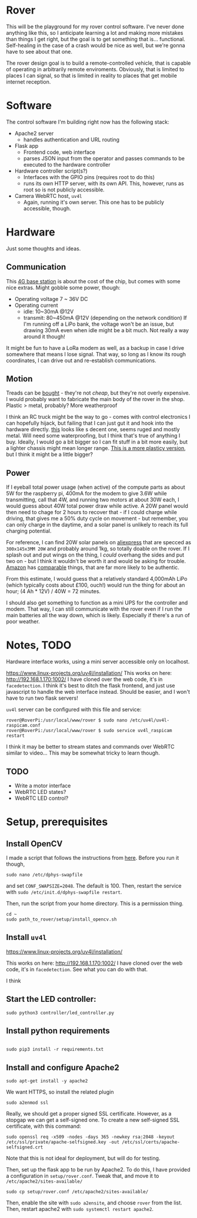 # Rover

This will be the playground for my rover control software. I've never done anything like this, so I anticipate learning a lot and making more mistakes than things I get right, but the goal is to get something that is... functional. Self-healing in the case of a crash would be nice as well, but we're gonna have to see about that one.

The rover design goal is to build a remote-controlled vehicle, that is capable of operating in arbitrarily remote enviroments. Obviously, that is limited to places I can signal, so that is limited in reality to places that get mobile internet reception. 


# Software

The control software I'm building right now has the following stack:
- Apache2 server
  - handles authentication and URL routing
- Flask app
  - Frontend code, web interface
  - parses JSON input from the operator and passes commands to be executed to the hardware controller
- Hardware controller script(s?)
  - Interfaces with the GPIO pins (requires root to do this)
  - runs its own HTTP server, with its own API. This, however, runs as root so is not publicly accessible.
- Camera WebRTC host, `uv4l`
  - Again, running it's own server. This one has to be publicly accessible, though.

# Hardware

Just some thoughts and ideas.

## Communication

This [4G base station](https://www.waveshare.com/product/sim7600g-h-4g-dtu.htm) is about the cost of the chip, but comes with some nice extras. Might gobble some power, though: 
- Operating voltage	7 ~ 36V DC
- Operating current
  - idle: 10~30mA @12V
  - transmit: 80~450mA @12V (depending on the network condition)
If I'm running off a LiPo bank, the voltage won't be an issue, but drawing 30mA even when idle might be a bit much. Not really a way around it though!

It might be fun to have a LoRa modem as well, as a backup in case I drive somewhere that means I lose signal. That way, so long as I know its rough coordinates, I can drive out and re-establish communications.

## Motion

Treads can be [bought](https://www.aliexpress.com/item/32876365731.html) - they're not *cheap*, but they're not overly expensive. I would probably want to fabricate the main body of the rover in the shop. Plastic > metal, probably? More weatherproof

I think an RC truck might be the way to go - comes with control electronics I can hopefully hijack, but failing that I can just gut it and hook into the hardware directly. [this](https://uk.banggood.com/Eachine-EAT04-1-or-12-2_4G-4WD-RC-Car-Metal-Body-Shell-Desert-Off-road-Truck-7_4V-1500mAH-RTR-Toy-Black-p-1611391.html?cur_warehouse=CN) looks like s decent one, seems ruged and mostly metal. Will need some waterproofing, but I think that's true of anything I buy. Ideally, I would go a bit bigger so I can fit stuff in a bit more easily, but a lighter chassis might mean longer range. [This is a more plasticy version](https://www.aliexpress.com/item/1005005032547831.html), but I think it might be a little bigger?

## Power

If I eyeball total power usage (when active) of the compute parts as about 5W for the raspberry pi, 400mA for the modem to give 3.6W while transmitting, call that 4W, and running two motors at about 30W each, I would guess about 40W total power draw while active. A 20W panel would then need to chage for 2 hours to recover that - if I could charge while driving, that gives me a 50% duty cycle on movement - but remember, you can only charge in the daytime, and a solar panel is unlikely to reach its full charging potential. 

For reference, I can find 20W solar panels on [aliexpress](https://www.aliexpress.com/item/1005004546004726.html) that are specced as `300x145x3MM 20W` and probably around 1kg, so totally doable on the rover. If I splash out and put wings on the thing, I *could* overhang the sides and put two on - but I think it wouldn't be worth it and would be asking for trouble. [Amazon](https://www.amazon.co.uk/Waterproof-Portable-Starter-Monocrystalline-Controller/dp/B0B9T4V3JF/) has [comparable](https://www.amazon.co.uk/Monocrystalline-Waterproof-Maintainer-Motorhomes-Motorcycle/dp/B08QHRWK4M/) things, that are far more likely to be authentic.

From this estimate, I would guess that a relatively standard 4,000mAh LiPo (which typically costs about £100, ouch!) would run the thing for about an hour; (4 Ah * 12V) / 40W = 72 minutes.

I should also get something to function as a mini UPS for the controller and modem. That way, I can still communicate with the rover even if I run the main batteries all the way down, which is likely. Especially if there's a run of poor weather.

# Notes, TODO

Hardware interface works, using a mini server accessible only on localhost.

https://www.linux-projects.org/uv4l/installation/
This works on here: http://192.168.1.170:1002/ I have cloned over the web code, it's in `facedetection`. I think it's best to ditch the flask frontend, and just use javascript to handle the web interface instead. Should be easier, and I won't have to run two flask servers!

`uv4l` server can be configured with this file and service:
```
rover@RoverPi:/usr/local/www/rover $ sudo nano /etc/uv4l/uv4l-raspicam.conf
rover@RoverPi:/usr/local/www/rover $ sudo service uv4l_raspicam restart
```

I think it may be better to stream states and commands over WebRTC similar to video... This may be somewhat tricky to learn though.

## TODO
- Write a motor interface
- WebRTC LED states?
- WebRTC LED control?



# Setup, prerequisites

## Install OpenCV
I made a script that follows the instructions from [here](https://pyimagesearch.com/2018/09/26/install-opencv-4-on-your-raspberry-pi/). Before you run it though, 
```
sudo nano /etc/dphys-swapfile
```
and set `CONF_SWAPSIZE=2048`. The default is 100. Then, restart the service with `sudo /etc/init.d/dphys-swapfile restart`.

Then, run the script from your home directory. This is a permission thing.
```
cd ~
sudo path_to_rover/setup/install_opencv.sh
```

## Install `uv4l`
https://www.linux-projects.org/uv4l/installation/

This works on here: http://192.168.1.170:1002/ I have cloned over the web code, it's in `facedetection`. See what you can do with that.

I think 

## Start the LED controller:
```
sudo python3 controller/led_controller.py
```


## Install python requirements
```

sudo pip3 install -r requirements.txt
```


## Install and configure Apache2
```
sudo apt-get install -y apache2
```
We want HTTPS, so install the related plugin
```
sudo a2enmod ssl
```

Really, we should get a proper signed SSL certificate. However, as a stopgap we can get a self-signed one.
To create a new self-signed SSL certificate, with this command:
```
sudo openssl req -x509 -nodes -days 365 -newkey rsa:2048 -keyout /etc/ssl/private/apache-selfsigned.key -out /etc/ssl/certs/apache-selfsigned.crt
```
Note that this is not ideal for deployment, but will do for testing.

Then, set up the flask app to be run by Apache2. To do this, I have provided a configuration in `setup/rover.conf`. Tweak that, and move it to `/etc/apache2/sites-available/`
```
sudo cp setup/rover.conf /etc/apache2/sites-available/
```
Then, enable the site with `sudo a2ensite`, and choose `rover` from the list. Then, restart apache2 with `sudo systemctl restart apache2`.

